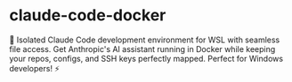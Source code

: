 # claude-code-docker
🐳 Isolated Claude Code development environment for WSL with seamless file access. Get Anthropic's AI assistant running in Docker while keeping your repos, configs, and SSH keys perfectly mapped. Perfect for Windows developers! ⚡
